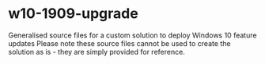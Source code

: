 # w10-1909-upgrade
Generalised source files for a custom solution to deploy Windows 10 feature updates
Please note these source files cannot be used to create the solution as is - they are simply provided for reference.
